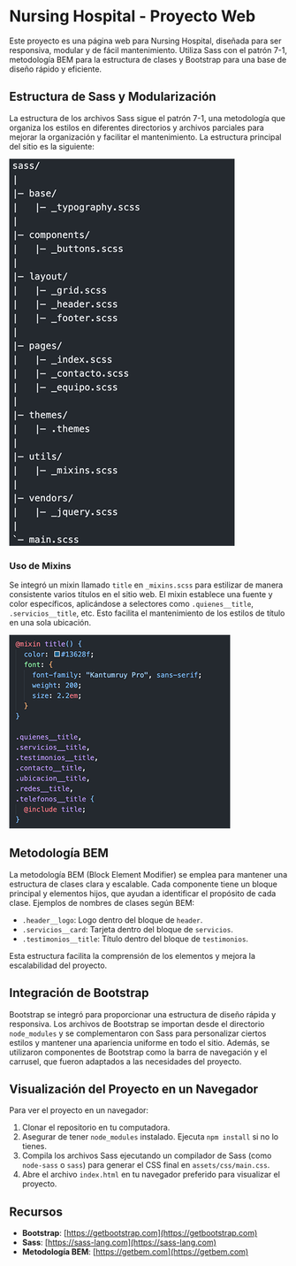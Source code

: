 # Nursing Hospital - Proyecto Web

Este proyecto es una página web para Nursing Hospital, diseñada para ser responsiva, modular y de fácil mantenimiento. Utiliza Sass con el patrón 7-1, metodología BEM para la estructura de clases y Bootstrap para una base de diseño rápido y eficiente.

## Estructura de Sass y Modularización

La estructura de los archivos Sass sigue el patrón 7-1, una metodología que organiza los estilos en diferentes directorios y archivos parciales para mejorar la organización y facilitar el mantenimiento. La estructura principal del sitio es la siguiente:

![alt text](image.png)            

### Uso de Mixins

Se integró un mixin llamado `title` en `_mixins.scss` para estilizar de manera consistente varios títulos en el sitio web. El mixin establece una fuente y color específicos, aplicándose a selectores como `.quienes__title`, `.servicios__title`, etc. Esto facilita el mantenimiento de los estilos de título en una sola ubicación.

![alt text](image-2.png)

## Metodología BEM

La metodología BEM (Block Element Modifier) se emplea para mantener una estructura de clases clara y escalable. Cada componente tiene un bloque principal y elementos hijos, que ayudan a identificar el propósito de cada clase. Ejemplos de nombres de clases según BEM:

- `.header__logo`: Logo dentro del bloque de `header`.
- `.servicios__card`: Tarjeta dentro del bloque de `servicios`.
- `.testimonios__title`: Título dentro del bloque de `testimonios`.

Esta estructura facilita la comprensión de los elementos y mejora la escalabilidad del proyecto.

## Integración de Bootstrap

Bootstrap se integró para proporcionar una estructura de diseño rápida y responsiva. Los archivos de Bootstrap se importan desde el directorio `node_modules` y se complementaron con Sass para personalizar ciertos estilos y mantener una apariencia uniforme en todo el sitio. Además, se utilizaron componentes de Bootstrap como la barra de navegación y el carrusel, que fueron adaptados a las necesidades del proyecto.

## Visualización del Proyecto en un Navegador

Para ver el proyecto en un navegador:

1. Clonar el repositorio en tu computadora.
2. Asegurar de tener `node_modules` instalado. Ejecuta `npm install` si no lo tienes.
3. Compila los archivos Sass ejecutando un compilador de Sass (como `node-sass` o `sass`) para generar el CSS final en `assets/css/main.css`.
4. Abre el archivo `index.html` en tu navegador preferido para visualizar el proyecto.

## Recursos

- **Bootstrap**: [https://getbootstrap.com](https://getbootstrap.com)
- **Sass**: [https://sass-lang.com](https://sass-lang.com)
- **Metodología BEM**: [https://getbem.com](https://getbem.com)


